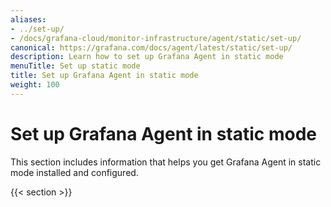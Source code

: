 ```yaml
---
aliases:
- ../set-up/
- /docs/grafana-cloud/monitor-infrastructure/agent/static/set-up/
canonical: https://grafana.com/docs/agent/latest/static/set-up/
description: Learn how to set up Grafana Agent in static mode
menuTitle: Set up static mode
title: Set up Grafana Agent in static mode
weight: 100
---
```


# Set up Grafana Agent in static mode

This section includes information that helps you get Grafana Agent in static mode installed and configured.

{{< section >}}
